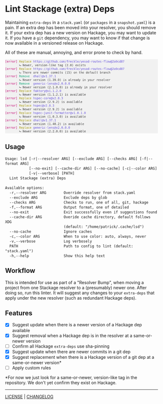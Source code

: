 # Lint Stackage (extra) Deps

Maintaining `extra-deps` in a `stack.yaml` (or `packages` in a `snapshot.yaml`)
is a pain. If an extra dep has been moved into your resolver, you should remove
it. If your extra dep has a new version on Hackage, you may want to update it.
If you have a `git` dependency, you may want to know if that change is now
available in a versioned release on Hackage.

All of these are manual, annoying, and error prone to check by hand.

![](./files/example.png)

## Usage

```console
Usage: lsd [-r|--resolver ARG] [--exclude ARG] [--checks ARG] [-f|--format ARG]
           [--no-exit] [--cache-dir ARG] [--no-cache] [-c|--color ARG]
           [-v|--verbose] [PATH]
  Lint Stackage (extra) Deps

Available options:
  -r,--resolver ARG        Override resolver from stack.yaml
  --exclude ARG            Exclude deps by glob
  --checks ARG             Checks to run, one of all, git, hackage
  -f,--format ARG          Output format, one of detailed
  --no-exit                Exit successfully even if suggestions found
  --cache-dir ARG          Overide cache directory, default follows XDG
                           (default: "/home/patrick/.cache/lsd")
  --no-cache               Ignore caches
  -c,--color ARG           When to use color: auto, always, never
  -v,--verbose             Log verbosely
  PATH                     Path to config to lint (default: "stack.yaml")
  -h,--help                Show this help text
```

## Workflow

This is intended for use as part of a "Resolver Bump", when moving a project
from one Stackage resolver to a (presumably) newer one. After doing so, run this
linter. It will suggest any changes to your `extra-deps` that apply under the
new resolver (such as redundant Hackage deps).

## Features

- [x] Suggest update when there is a newer version of a Hackage dep available
- [x] Suggest removal when a Hackage dep is in the resolver at a same-or-newer
      version
- [ ] Confirm all Hackage `extra-deps` use sha-pinning
- [x] Suggest update when there are newer commits in a git dep
- [x] Suggest replacement when there is a Hackage version of a git dep at a
      same-or-newer version*
- [ ] Apply custom rules

\*For now we just look for a same-or-newer, version-like tag in the repository.
We don't yet confirm they exist on Hackage.

---

[LICENSE](./LICENSE) | [CHANGELOG](./CHANGELOG.md)
